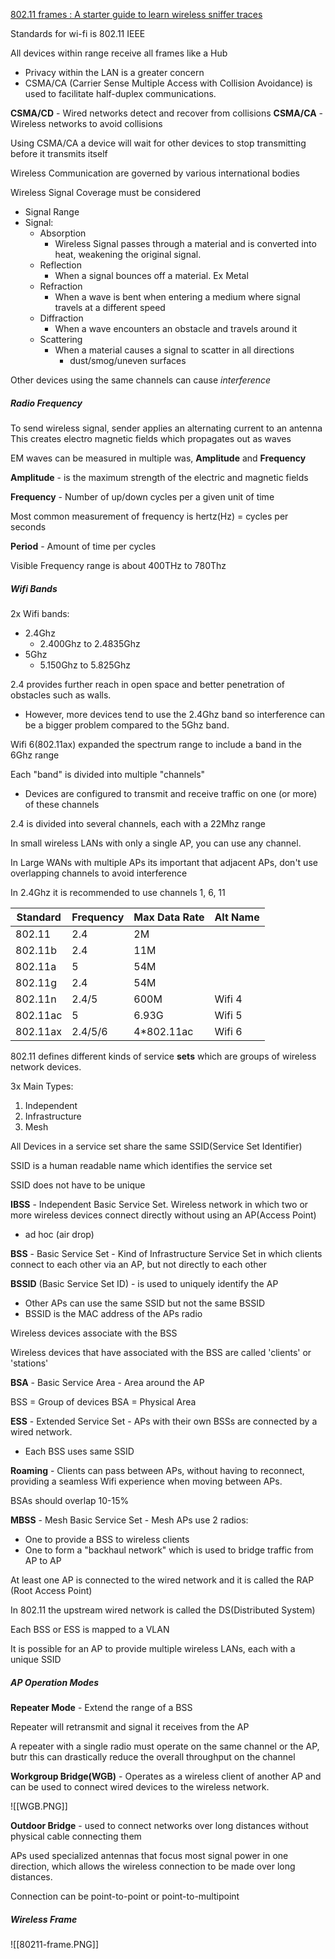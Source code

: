 [802.11 frames : A starter guide to learn wireless sniffer traces](https://community.cisco.com/t5/wireless-mobility-knowledge-base/802-11-frames-a-starter-guide-to-learn-wireless-sniffer-traces/ta-p/3110019)

Standards for wi-fi is 802.11 IEEE

All devices within range receive all frames like a Hub

- Privacy within the LAN is a greater concern
- CSMA/CA (Carrier Sense Multiple Access with Collision Avoidance) is used to facilitate half-duplex communications.  

**CSMA/CD** - Wired networks detect and recover from collisions
**CSMA/CA** - Wireless networks to avoid collisions

Using CSMA/CA a device will wait for other devices to stop transmitting before it transmits itself

Wireless Communication are governed by various international bodies

Wireless Signal Coverage must be considered
- Signal Range
- Signal:
	- Absorption
		- Wireless Signal passes through a material and is converted into heat, weakening the original signal.  
	- Reflection
		- When a signal bounces off a material.  Ex Metal
	- Refraction
		- When a wave is bent when entering a medium where signal travels at a different speed
	- Diffraction
		- When a wave encounters an obstacle and travels around it
	- Scattering
		- When a material causes a signal to scatter in all directions
			- dust/smog/uneven surfaces

Other devices using the same channels can cause *interference*

##### Radio Frequency

To send wireless signal, sender applies an alternating current to an antenna
	This creates electro magnetic fields which propagates out as waves

EM waves can be measured in multiple was, **Amplitude** and **Frequency**

**Amplitude** - is the maximum strength of the electric and magnetic fields

**Frequency** - Number of up/down cycles per a given unit of time

Most common measurement of frequency is hertz(Hz) = cycles per seconds

**Period** - Amount of time per cycles

Visible Frequency range is about 400THz to 780Thz

##### Wifi Bands

2x Wifi bands:
- 2.4Ghz
	- 2.400Ghz to 2.4835Ghz
- 5Ghz
	- 5.150Ghz to 5.825Ghz

2.4 provides further reach in open space and better penetration of obstacles such as walls. 
- However, more devices tend to use the 2.4Ghz band so interference can be a bigger problem compared to the 5Ghz band.

Wifi 6(802.11ax) expanded the spectrum range to include a band in the 6Ghz range

Each "band" is divided into multiple "channels"
- Devices are configured to transmit and receive traffic on one (or more) of these channels

2.4 is divided into several channels, each with a 22Mhz range

In small wireless LANs with only a single AP, you can use any channel.

In Large WANs with multiple APs its important that adjacent APs, don't use overlapping channels to avoid interference

In 2.4Ghz it is recommended to use channels 1, 6, 11

| Standard | Frequency | Max Data Rate | Alt Name |
| -------- | --------- | ------------- | -------- |
| 802.11   | 2.4       | 2M            |          |
| 802.11b  | 2.4       | 11M           |          |
| 802.11a  | 5         | 54M           |          |
| 802.11g  | 2.4       | 54M           |          |
| 802.11n  | 2.4/5     | 600M          | Wifi 4   |
| 802.11ac | 5         | 6.93G         | Wifi 5   |
| 802.11ax | 2.4/5/6   | 4*802.11ac    | Wifi 6   |
802.11 defines different kinds of service **sets** which are groups of wireless network devices.

3x Main Types:
1. Independent
2. Infrastructure
3. Mesh

All Devices in a service set share the same SSID(Service Set Identifier) 

SSID is a human readable name which identifies the service set

SSID does not have to be unique

**IBSS** - Independent Basic Service Set.  Wireless network in which two or more wireless devices connect directly without using an AP(Access Point)
- ad hoc (air drop)

**BSS** - Basic Service Set - Kind of Infrastructure Service Set in which clients connect to each other via an AP, but not directly to each other

**BSSID** (Basic Service Set ID) - is used to uniquely identify the AP
- Other APs can use the same SSID but not the same BSSID
- BSSID is the MAC address of the APs radio

Wireless devices associate with the BSS

Wireless devices that have associated with the BSS are called 'clients' or 'stations'

**BSA** - Basic Service Area - Area around the AP

BSS = Group of devices
BSA = Physical Area

**ESS** - Extended Service Set - APs with their own BSSs are connected by a wired network.  
- Each BSS uses same SSID

**Roaming** - Clients can pass between APs, without having to reconnect, providing a seamless Wifi experience when moving between APs.  

BSAs should overlap 10-15%

**MBSS** - Mesh Basic Service Set - Mesh APs use 2 radios: 
- One to provide a BSS to wireless clients
- One to form a "backhaul network" which is used to bridge traffic from AP to AP

At least one AP is connected to  the wired network and it is called the RAP (Root Access Point)

In 802.11 the upstream wired network is called the   DS(Distributed System)

Each BSS or ESS is mapped to a VLAN

It is possible for an AP to provide multiple wireless LANs, each with a unique SSID

##### AP Operation Modes

**Repeater Mode** - Extend the range of a BSS

Repeater will retransmit and signal it receives from the AP 

A repeater with a single radio must operate on the same channel or the AP, butr this can drastically reduce the overall throughput on the channel

**Workgroup Bridge(WGB)** - Operates as a wireless client of another AP and can be used to connect wired devices to the wireless network.  

![[WGB.PNG]]

**Outdoor Bridge** - used to connect networks over long distances without physical cable connecting them

APs used specialized antennas that focus most signal power in one direction, which allows the wireless connection to be made over long distances.  

Connection can be point-to-point or point-to-multipoint

##### Wireless Frame

![[80211-frame.PNG]]
